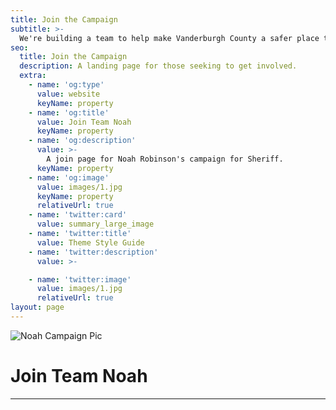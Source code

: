 ```yaml
---
title: Join the Campaign
subtitle: >-
  We're building a team to help make Vanderburgh County a safer place to live. Add your name to the list.
seo:
  title: Join the Campaign
  description: A landing page for those seeking to get involved.
  extra:
    - name: 'og:type'
      value: website
      keyName: property
    - name: 'og:title'
      value: Join Team Noah
      keyName: property
    - name: 'og:description'
      value: >-
        A join page for Noah Robinson's campaign for Sheriff.
      keyName: property
    - name: 'og:image'
      value: images/1.jpg
      keyName: property
      relativeUrl: true
    - name: 'twitter:card'
      value: summary_large_image
    - name: 'twitter:title'
      value: Theme Style Guide
    - name: 'twitter:description'
      value: >-

    - name: 'twitter:image'
      value: images/1.jpg
      relativeUrl: true
layout: page
---
```


![Noah Campaign Pic](/images/noah-campaign.jpg)
# Join Team Noah
---
<div id="formkeep-embed" data-formkeep-url="https://formkeep.com/p/02e13bf607977bc5336b18ce714052fb?embedded=1"></div>

<script type="text/javascript" src="https://pym.nprapps.org/pym.v1.min.js"></script>
<script type="text/javascript" src="https://formkeep-production-herokuapp-com.global.ssl.fastly.net/formkeep-embed.js"></script>

<!-- Get notified when the form is submitted, add your own code below: -->
<script>
const formkeepEmbed = document.querySelector('#formkeep-embed')

formkeepEmbed.addEventListener('formkeep-embed:submitting', _event => {
  console.log('Submitting form...')
})

formkeepEmbed.addEventListener('formkeep-embed:submitted', _event => {
  console.log('Submitted form...')
})
</script>
